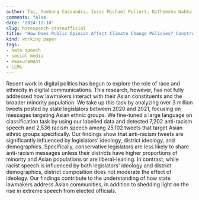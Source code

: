 ```yaml
---
author: Tai, Yuehong Cassandra, Issac Michael Pollert, Nitheesha Nakka, and Lingyu Jack Fuca
comments: false
date: '2024-11-10'
slug: hatespeech-stateofficial
title: 'How Does Public Opinion Affect Climate Change Policies? Constructing Measures of Climate Change Public Concern and Testing Their Effects on Climate Policy Outputs'
kind: working paper
tags:
- hate speech
- social media
- measurement
- LLMs
---
```

Recent work in digital politics has begun to explore the role of race and ethnicity in digital communications. This research, however, has not fully addressed how lawmakers interact with their Asian constituents and the broader minority population. We take up this task by analyzing over 3 million tweets posted by state legislators between 2020 and 2021, focusing on messages targeting Asian ethnic groups. We fine-tuned a large language on classification task by using our labelled data and detected 7,202 anti-racism speech and 2,536 racism speech among 25,102 tweets that target Asian ethnic groups specifically. Our findings show that anti-racism tweets are significantly influenced by legislators' ideology, district ideology, and demographics. Specifically, conservative legislators are less likely to share anti-racism messages unless their districts have higher proportions of minority and Asian populations or are liberal-leaning. In contrast, while racist speech is influenced by both legislators' ideology and district demographics, district composition does not moderate the effect of ideology. Our findings contribute to the understanding of how state lawmakers address Asian communities, in addition to shedding light on the rise in extreme speech from elected officials.